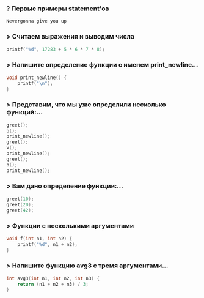 ### ? Первые примеры statement'ов
`Nevergonna give you up`

### > Считаем выражения и выводим числа
```c
printf("%d", 17283 + 5 * 6 * 7 * 8);
```

### > Напишите определение функции с именем print_newline...
```c
void print_newline() {
    printf("\n");
}
```

### > Представим, что мы уже определили несколько функций:...

```c
greet();
b();
print_newline();
greet();
v();
print_newline();
greet();
b();
print_newline();
```

### > Вам дано определение функции:...
```c
greet(10);
greet(20);
greet(42);
```

### > Функции с несколькими аргументами
```c
void f(int n1, int n2) {
    printf("%d", n1 + n2);
}
```

### > Напишите функцию avg3 с тремя аргументами...

```c
int avg3(int n1, int n2, int n3) {
    return (n1 + n2 + n3) / 3;
}
```
